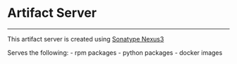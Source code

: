 # Artifact Server
___

This artifact server is created using [Sonatype Nexus3](https://hub.docker.com/r/sonatype/nexus3/)

Serves the following:
    - rpm packages
    - python packages
    - docker images
